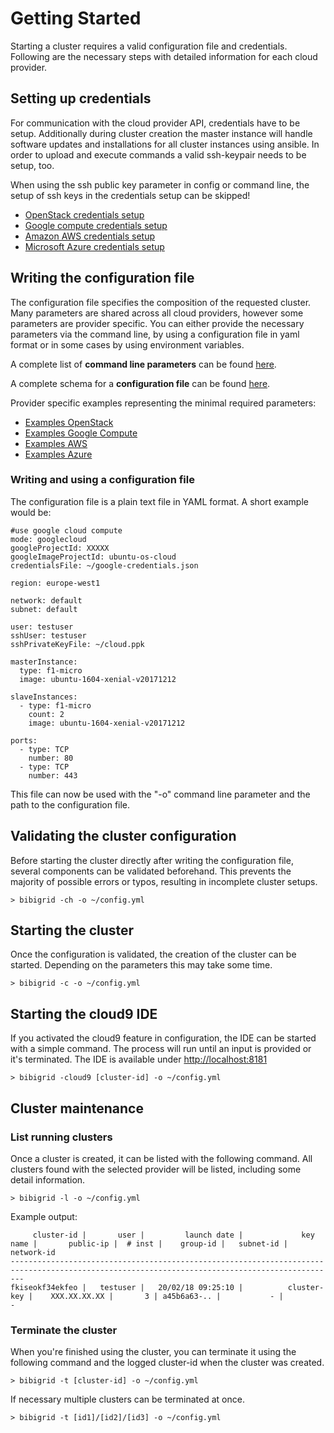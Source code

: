 # Getting Started
Starting a cluster requires a valid configuration file and credentials. Following are the necessary steps with detailed information for each cloud provider.

## Setting up credentials
For communication with the cloud provider API, credentials have to be setup.
Additionally during cluster creation the master instance will handle software updates and installations for all cluster instances using ansible.
In order to upload and execute commands a valid ssh-keypair needs to be setup, too.

When using the ssh public key parameter in config or command line, the setup of ssh keys in the credentials setup can be skipped!
- [OpenStack credentials setup](../bibigrid-openstack/docs/Credentials_Setup.md)
- [Google compute credentials setup](../bibigrid-googlecloud/docs/Credentials_Setup.md)
- [Amazon AWS credentials setup](../bibigrid-aws/docs/Credentials_Setup.md)
- [Microsoft Azure credentials setup](../bibigrid-azure/docs/Credentials_Setup.md)

## Writing the configuration file
The configuration file specifies the composition of the requested cluster. Many parameters are shared across all cloud providers, however some parameters are provider specific.
You can either provide the necessary parameters via the command line, by using a configuration file in yaml format or in some cases by using environment variables.

A complete list of **command line parameters** can be found [here](COMMAND_LINE.md).

A complete schema for a **configuration file** can be found [here](CONFIGURATION_SCHEMA.md).

Provider specific examples representing the minimal required parameters:
* [Examples OpenStack](examples/EXAMPLES_OPENSTACK.md)
* [Examples Google Compute](examples/EXAMPLES_GOOGLECLOUD.md)
* [Examples AWS](examples/EXAMPLES_AWS.md)
* [Examples Azure](examples/EXAMPLES_AZURE.md)

### Writing and using a configuration file
The configuration file is a plain text file in YAML format. A short example would be:

```
#use google cloud compute
mode: googlecloud
googleProjectId: XXXXX
googleImageProjectId: ubuntu-os-cloud
credentialsFile: ~/google-credentials.json

region: europe-west1

network: default
subnet: default

user: testuser
sshUser: testuser
sshPrivateKeyFile: ~/cloud.ppk

masterInstance:
  type: f1-micro
  image: ubuntu-1604-xenial-v20171212

slaveInstances:
  - type: f1-micro
    count: 2
    image: ubuntu-1604-xenial-v20171212

ports:
  - type: TCP
    number: 80
  - type: TCP
    number: 443
```

This file can now be used with the "-o" command line parameter and the path to the configuration file.

## Validating the cluster configuration
Before starting the cluster directly after writing the configuration file, several components can be validated beforehand.
This prevents the majority of possible errors or typos, resulting in incomplete cluster setups.

```
> bibigrid -ch -o ~/config.yml
```

## Starting the cluster
Once the configuration is validated, the creation of the cluster can be started. Depending on the parameters
this may take some time.

```
> bibigrid -c -o ~/config.yml
```

## Starting the cloud9 IDE
If you activated the cloud9 feature in configuration, the IDE can be started with a simple command.
The process will run until an input is provided or it's terminated. The IDE is available under [http://localhost:8181](http://localhost:8181)

```
> bibigrid -cloud9 [cluster-id] -o ~/config.yml
```

## Cluster maintenance
### List running clusters
Once a cluster is created, it can be listed with the following command. All clusters found
with the selected provider will be listed, including some detail information.

```
> bibigrid -l -o ~/config.yml
```

Example output:

```
     cluster-id |       user |         launch date |             key name |       public-ip |  # inst |    group-id |   subnet-id |  network-id
-----------------------------------------------------------------------------------------------------------------------------------------------
fkiseokf34ekfeo |   testuser |   20/02/18 09:25:10 |          cluster-key |    XXX.XX.XX.XX |       3 | a45b6a63-.. |           - |           -
```

### Terminate the cluster
When you're finished using the cluster, you can terminate it using the following command and the logged cluster-id when the cluster was created.

```
> bibigrid -t [cluster-id] -o ~/config.yml
```

If necessary multiple clusters can be terminated at once.

```
> bibigrid -t [id1]/[id2]/[id3] -o ~/config.yml
```
